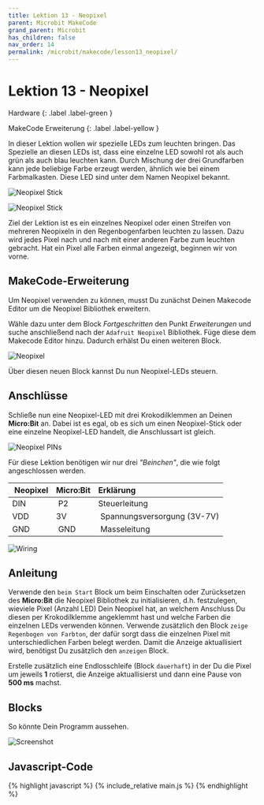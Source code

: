 ```yaml
---
title: Lektion 13 - Neopixel
parent: Microbit MakeCode
grand_parent: Microbit
has_children: false
nav_order: 14
permalink: /microbit/makecode/lesson13_neopixel/
---
```


# Lektion 13 - Neopixel 

Hardware
{: .label .label-green }

MakeCode Erweiterung
{: .label .label-yellow }

In dieser Lektion wollen wir spezielle LEDs zum leuchten bringen. Das Spezielle an diesen LEDs ist, dass eine einzelne LED sowohl rot als auch grün als auch blau leuchten kann. Durch Mischung der drei Grundfarben kann jede beliebige Farbe erzeugt werden, ähnlich wie bei einem Farbmalkasten. Diese LED sind unter dem Namen Neopixel bekannt. 

![Neopixel Stick](./neopixel_stick.jpg "Neopixel Stick")

![Neopixel Stick](./neopixel_single.jpg "Neopixel Stick")

Ziel der Lektion ist es ein einzelnes Neopixel oder einen Streifen von mehreren Neopixeln in den Regenbogenfarben leuchten zu lassen. Dazu wird jedes Pixel nach und nach mit einer anderen Farbe zum leuchten gebracht. Hat ein Pixel alle Farben einmal angezeigt, beginnen wir von vorne.

## MakeCode-Erweiterung

Um Neopixel verwenden zu können, musst Du zunächst Deinen Makecode Editor um die Neopixel Bibliothek erweitern.

Wähle dazu unter dem Block _Fortgeschritten_ den Punkt _Erweiterungen_ und suche anschließend nach der `Adafruit Neopixel` Bibliothek. Füge diese dem Makecode Editor hinzu. Dadurch erhälst Du einen weiteren Block.

![Neopixel](./neopixel.png "Neopixel")

Über diesen neuen Block kannst Du nun Neopixel-LEDs steuern.

## Anschlüsse

Schließe nun eine Neopixel-LED mit drei Krokodilklemmen an Deinen __Micro:Bit__ an. Dabei ist es egal, ob es sich um einen Neopixel-Stick oder eine einzelne Neopixel-LED handelt, die Anschlussart ist gleich.

![Neopixel PINs](./neopixel_single_pins.jpg "Neopixel PINS")

Für diese Lektion benötigen wir nur drei _"Beinchen"_, die wie folgt angeschlossen werden.

| Neopixel | Micro:Bit | Erklärung|
|---|:---|:---|
|DIN | P2 | Steuerleitung|
|VDD | 3V | Spannungsversorgung (3V-7V)|
|GND | GND | Masseleitung|

![Wiring](./wiring.png "Wiring")

## Anleitung

Verwende den `beim Start` Block um beim Einschalten oder Zurücksetzen des __Micro:Bit__ die Neopixel Bibliothek zu initialisieren, d.h. festzulegen, wieviele Pixel (Anzahl LED) Dein Neopixel hat, an welchem Anschluss Du diesen per Krokodilklemme angeklemmt hast und welche Farben die einzelnen LEDs verwenden können.
Verwende zusätzlich den Block `zeige Regenbogen von Farbton`, der dafür sorgt dass die einzelnen Pixel mit unterschiedlichen Farben belegt werden. Damit die Anzeige aktuallisiert wird, benötigst Du zusätzlich den `anzeigen` Block. 

Erstelle zusätzlich eine Endlosschleife (Block `dauerhaft`) in der Du die Pixel um jeweils __1__ rotierst, die Anzeige aktuallisierst und dann eine Pause von __500 ms__ machst.

## Blocks

So könnte Dein Programm aussehen.

![Screenshot](./screenshot.png "Screenshot")

## Javascript-Code

{% highlight javascript %}
    {% include_relative main.js %}
{% endhighlight %}
